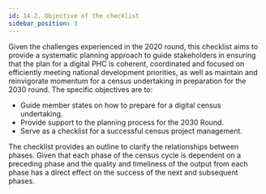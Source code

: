 ```yaml
---
id: 14.2. Objective of the checklist
sidebar_position: 3
---
```


Given the challenges experienced in the 2020 round, this checklist aims to provide a systematic planning approach to guide stakeholders in ensuring that the plan for a digital PHC is coherent, coordinated and focused on efficiently meeting national development priorities, as well as maintain and reinvigorate momentum for a census undertaking in preparation for the 2030 round. The specific objectives are to: 
- Guide member states on how to prepare for a digital census undertaking.
- Provide support to the planning process for the 2030 Round. 
- Serve as a checklist for a successful census project management.

The checklist provides an outline to clarify the relationships between phases. Given that each phase of the census cycle is dependent on a preceding phase and the quality and timeliness of the output from each phase has a direct effect on the success of the next and subsequent phases.
